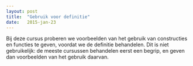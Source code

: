 ```yaml
---
layout: post
title:  "Gebruik voor definitie"
date:   2015-jan-23
---
```


Bij deze cursus proberen we voorbeelden van het gebruik van constructies en functies te geven, voordat we de definitie behandelen. Dit is niet gebruikelijk: de meeste cursussen behandelen eerst een begrip, en geven dan voorbeelden van het gebruik daarvan.

